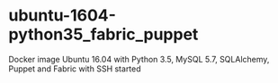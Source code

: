 # ubuntu-1604-python35_fabric_puppet

Docker image Ubuntu 16.04 with Python 3.5, MySQL 5.7, SQLAlchemy, Puppet and Fabric with SSH started
